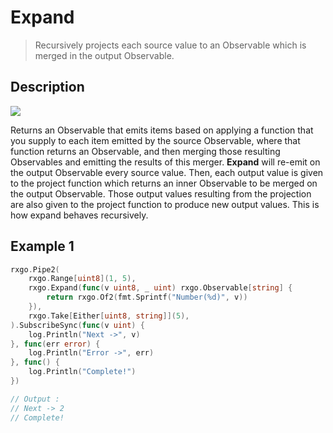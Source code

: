 # Expand

> Recursively projects each source value to an Observable which is merged in the output Observable.

## Description

![](https://rxjs.dev/assets/images/marble-diagrams/expand.png)

Returns an Observable that emits items based on applying a function that you supply to each item emitted by the source Observable, where that function returns an Observable, and then merging those resulting Observables and emitting the results of this merger. **Expand** will re-emit on the output Observable every source value. Then, each output value is given to the project function which returns an inner Observable to be merged on the output Observable. Those output values resulting from the projection are also given to the project function to produce new output values. This is how expand behaves recursively.

## Example 1

```go
rxgo.Pipe2(
    rxgo.Range[uint8](1, 5),
    rxgo.Expand(func(v uint8, _ uint) rxgo.Observable[string] {
        return rxgo.Of2(fmt.Sprintf("Number(%d)", v))
    }),
    rxgo.Take[Either[uint8, string]](5),
).SubscribeSync(func(v uint) {
    log.Println("Next ->", v)
}, func(err error) {
    log.Println("Error ->", err)
}, func() {
    log.Println("Complete!")
})

// Output :
// Next -> 2
// Complete!
```
